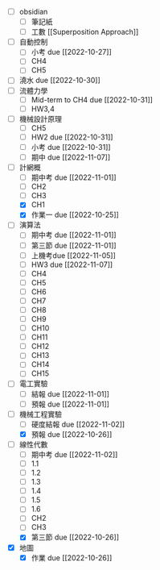 - [ ] obsidian
	- [ ] 筆記紙
	- [ ] 工數 [[Superposition Approach]]
- [ ] 自動控制
	- [ ] 小考 due [[2022-10-27]]
	- [ ] CH4
	- [ ] CH5
- [ ] 澆水 due [[2022-10-30]]
- [ ] 流體力學
	- [ ] Mid-term to CH4 due [[2022-10-31]]
	- [ ] HW3,4 
- [ ] 機械設計原理
	- [ ] CH5
	- [ ] HW2 due [[2022-10-31]]
	- [ ] 小考 due [[2022-10-31]]
	- [ ] 期中 due [[2022-11-07]]
- [ ] 計網概
	- [ ] 期中考 due [[2022-11-01]]
	- [ ] CH2
	- [ ] CH3
	- [x] CH1
	- [x] 作業一 due [[2022-10-25]]
- [ ] 演算法
	- [ ] 期中考 due [[2022-11-01]]
	- [ ] 第三節 due [[2022-11-01]]
	- [ ] 上機考due [[2022-11-05]]
	- [ ] HW3 due [[2022-11-07]]
	- [ ] CH4
	- [ ] CH5
	- [ ] CH6
	- [ ] CH7
	- [ ] CH8
	- [ ] CH9
	- [ ] CH10
	- [ ] CH11
	- [ ] CH12
	- [ ] CH13
	- [ ] CH14
	- [ ] CH15
- [ ] 電工實驗
	- [ ] 結報 due [[2022-11-01]]
	- [ ] 預報 due [[2022-11-01]]
- [ ] 機械工程實驗
	- [ ] 硬度結報 due [[2022-11-02]]
	- [x] 預報 due [[2022-10-26]]
- [ ] 線性代數
	- [ ] 期中考 due [[2022-11-02]]
	- [ ] 1.1
	- [ ] 1.2
	- [ ] 1.3
	- [ ] 1.4
	- [ ] 1.5
	- [ ] 1.6
	- [ ] CH2
	- [ ] CH3
	- [x] 第三節 due [[2022-10-26]]
- [x] 地圖
	- [x] 作業 due [[2022-10-26]]
